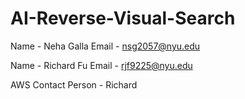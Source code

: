 # AI-Reverse-Visual-Search
Name - Neha Galla
Email - nsg2057@nyu.edu

Name - Richard Fu
Email - rjf9225@nyu.edu

AWS Contact Person - Richard
